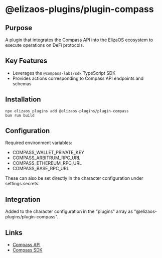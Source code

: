 # @elizaos-plugins/plugin-compass

## Purpose
A plugin that integrates the Compass API into the ElizaOS ecosystem to execute operations on DeFi protocols.

## Key Features
- Leverages the `@compass-labs/sdk` TypeScript SDK
- Provides actions corresponding to Compass API endpoints and schemas

## Installation
```
npx elizaos plugins add @elizaos-plugins/plugin-compass
bun run build
```

## Configuration
Required environment variables:
- COMPASS_WALLET_PRIVATE_KEY
- COMPASS_ARBITRUM_RPC_URL
- COMPASS_ETHEREUM_RPC_URL
- COMPASS_BASE_RPC_URL

These can also be set directly in the character configuration under settings.secrets.

## Integration
Added to the character configuration in the "plugins" array as "@elizaos-plugins/plugin-compass".

## Links
- [Compass API](https://api.compasslabs.ai/)
- [Compass SDK](https://www.npmjs.com/package/@compass-labs/sdk)
